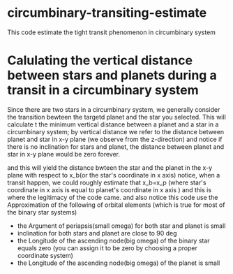 # circumbinary-transiting-estimate
This code estimate the tight transit phenomenon in circumbinary system


# Calulating the vertical distance between stars and planets during a transit in a circumbinary system
Since there are two stars in a circumbinary system, we generally consider the transition bewteen the targetd planet and the star you selected.
This will calculate t the minimum vertical distance between a planet and a star in a circumbinary system; by vertical distance we refer to the distance between planet and star in x-y plane (we observe from the z-direction) and notice if there is no inclination for stars and planet, the distance between planet and star in x-y plane would be zero forever.

and this will yield the distance bwteen the star and the planet in the x-y plane with respect to x_b(or the star's coordinate in x axis)
notice, when a transit happen, we could roughly estimate that x_b=x_p (where star's coordinate in x axis  is equal to planet's coordinate in x axis ) and this is where the legitimacy of the code came. and also notice this code use the Approximation of the following of orbital elements (which is true for most of the binary star systems)
* the Argument of periapsis(small omega) for both star and planet is small 
* inclination for both stars and planet are close to  90 deg
* the Longitude of the ascending node(big omega) of the binary star equals zero (you can assign it to be zero by choosing a proper coordinate system)
* the Longitude of the ascending node(big omega) of the planet is small
